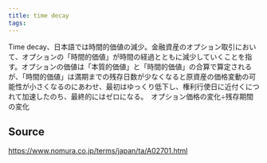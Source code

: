 ```yaml
---
title: time decay
tags: 
---
```


Time decay、日本語では時間的価値の減少。金融資産のオプション取引において、オプションの「時間的価値」が時間の経過とともに減少していくことを指す。オプションの価値は「本質的価値」と「時間的価値」の合算で算定されるが、「時間的価値」は満期までの残存日数が少なくなると原資産の価格変動の可能性が小さくなるのにあわせ、最初はゆっくり低下し、権利行使日に近付くにつれて加速したのち、最終的にはゼロになる。　オプション価格の変化÷残存期間の変化

## Source
https://www.nomura.co.jp/terms/japan/ta/A02701.html